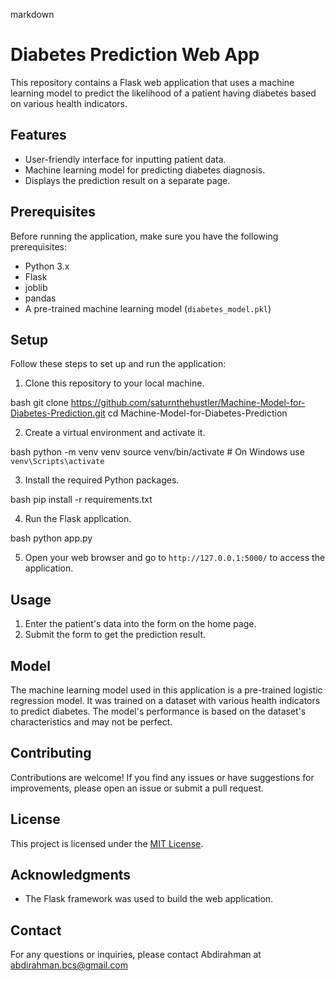 markdown
# Diabetes Prediction Web App

This repository contains a Flask web application that uses a machine learning model to predict the likelihood of a patient having diabetes based on various health indicators.

## Features

- User-friendly interface for inputting patient data.
- Machine learning model for predicting diabetes diagnosis.
- Displays the prediction result on a separate page.

## Prerequisites

Before running the application, make sure you have the following prerequisites:

- Python 3.x
- Flask
- joblib
- pandas
- A pre-trained machine learning model (`diabetes_model.pkl`)

## Setup

Follow these steps to set up and run the application:

1. Clone this repository to your local machine.

bash
git clone https://github.com/saturnthehustler/Machine-Model-for-Diabetes-Prediction.git
cd Machine-Model-for-Diabetes-Prediction

2. Create a virtual environment and activate it.

bash
python -m venv venv
source venv/bin/activate  # On Windows use `venv\Scripts\activate`

3. Install the required Python packages.

bash
pip install -r requirements.txt

4. Run the Flask application.

bash
python app.py

5. Open your web browser and go to `http://127.0.0.1:5000/` to access the application.

## Usage

1. Enter the patient's data into the form on the home page.
2. Submit the form to get the prediction result.

## Model

The machine learning model used in this application is a pre-trained logistic regression model. It was trained on a dataset with various health indicators to predict diabetes. The model's performance is based on the dataset's characteristics and may not be perfect.

## Contributing

Contributions are welcome! If you find any issues or have suggestions for improvements, please open an issue or submit a pull request.

## License

This project is licensed under the [MIT License](LICENSE).

## Acknowledgments

- The Flask framework was used to build the web application.

## Contact

For any questions or inquiries, please contact Abdirahman at abdirahman.bcs@gmail.com
